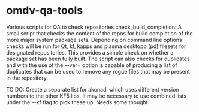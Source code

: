 # omdv-qa-tools
Various scripts for QA to check repositories
check_build_completion: A small script that checks the content of the repos for build completion of the more major system 
package sets. 
Depending on command line options checks will be run for Qt, kf, kapps and plasma desktopp (pd) filesets for designated 
repositories.
This provides a simple check on whether a package set has been fully built. The script can also checks for duplicates 
and with the use of the --ver= option is capable of producing a list of duplicates that can be used to remove any 
rogue files that may be present in the repository.

TO DO:
Create a separate list for akonadi which uses different version numbers to the other KF5 libs. It may be necessary to use combined lists under the --kf flag to pick these up. Needs some thought
